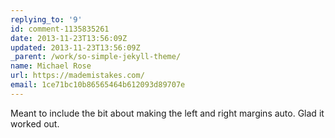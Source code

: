 ```yaml
---
replying_to: '9'
id: comment-1135835261
date: 2013-11-23T13:56:09Z
updated: 2013-11-23T13:56:09Z
_parent: /work/so-simple-jekyll-theme/
name: Michael Rose
url: https://mademistakes.com/
email: 1ce71bc10b86565464b612093d89707e
---
```


Meant to include the bit about making the left and right margins auto.
Glad it worked out.
